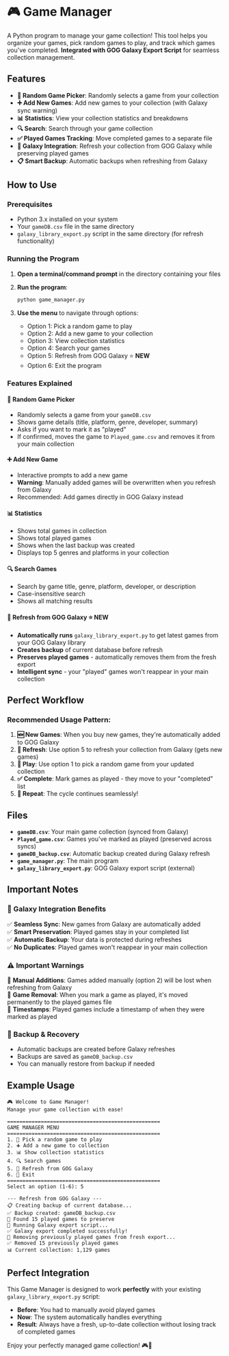 # 🎮 Game Manager

A Python program to manage your game collection! This tool helps you organize your games, pick random games to play, and track which games you've completed. **Integrated with GOG Galaxy Export Script** for seamless collection management.

## Features

- **🎲 Random Game Picker**: Randomly selects a game from your collection
- **➕ Add New Games**: Add new games to your collection (with Galaxy sync warning)
- **📊 Statistics**: View your collection statistics and breakdowns
- **🔍 Search**: Search through your game collection
- **✅ Played Games Tracking**: Move completed games to a separate file
- **🔄 Galaxy Integration**: Refresh your collection from GOG Galaxy while preserving played games
- **📋 Smart Backup**: Automatic backups when refreshing from Galaxy

## How to Use

### Prerequisites
- Python 3.x installed on your system
- Your `gameDB.csv` file in the same directory
- `galaxy_library_export.py` script in the same directory (for refresh functionality)

### Running the Program

1. **Open a terminal/command prompt** in the directory containing your files
2. **Run the program**:
   ```bash
   python game_manager.py
   ```
   
3. **Use the menu** to navigate through options:
   - Option 1: Pick a random game to play
   - Option 2: Add a new game to your collection
   - Option 3: View collection statistics
   - Option 4: Search your games
   - Option 5: Refresh from GOG Galaxy ⭐ **NEW**
   - Option 6: Exit the program

### Features Explained

#### 🎲 Random Game Picker
- Randomly selects a game from your `gameDB.csv`
- Shows game details (title, platform, genre, developer, summary)
- Asks if you want to mark it as "played"
- If confirmed, moves the game to `Played_game.csv` and removes it from your main collection

#### ➕ Add New Game
- Interactive prompts to add a new game
- **Warning**: Manually added games will be overwritten when you refresh from Galaxy
- Recommended: Add games directly in GOG Galaxy instead

#### 📊 Statistics
- Shows total games in collection
- Shows total played games
- Shows when the last backup was created
- Displays top 5 genres and platforms in your collection

#### 🔍 Search Games
- Search by game title, genre, platform, developer, or description
- Case-insensitive search
- Shows all matching results

#### 🔄 Refresh from GOG Galaxy ⭐ **NEW**
- **Automatically runs** `galaxy_library_export.py` to get latest games from your GOG Galaxy library
- **Creates backup** of current database before refresh
- **Preserves played games** - automatically removes them from the fresh export
- **Intelligent sync** - your "played" games won't reappear in your main collection

## Perfect Workflow

### Recommended Usage Pattern:

1. **🆕 New Games**: When you buy new games, they're automatically added to GOG Galaxy
2. **🔄 Refresh**: Use option 5 to refresh your collection from Galaxy (gets new games)
3. **🎲 Play**: Use option 1 to pick a random game from your updated collection
4. **✅ Complete**: Mark games as played - they move to your "completed" list
5. **🔁 Repeat**: The cycle continues seamlessly!

## Files

- **`gameDB.csv`**: Your main game collection (synced from Galaxy)
- **`Played_game.csv`**: Games you've marked as played (preserved across syncs)
- **`gameDB_backup.csv`**: Automatic backup created during Galaxy refresh
- **`game_manager.py`**: The main program
- **`galaxy_library_export.py`**: GOG Galaxy export script (external)

## Important Notes

### 🔄 Galaxy Integration Benefits
✅ **Seamless Sync**: New games from Galaxy are automatically added  
✅ **Smart Preservation**: Played games stay in your completed list  
✅ **Automatic Backup**: Your data is protected during refreshes  
✅ **No Duplicates**: Played games won't reappear in your main collection  

### ⚠️ Important Warnings
🚨 **Manual Additions**: Games added manually (option 2) will be lost when refreshing from Galaxy  
🎯 **Game Removal**: When you mark a game as played, it's moved permanently to the played games file  
📅 **Timestamps**: Played games include a timestamp of when they were marked as played  

### 🔧 Backup & Recovery
- Automatic backups are created before Galaxy refreshes
- Backups are saved as `gameDB_backup.csv`
- You can manually restore from backup if needed

## Example Usage

```
🎮 Welcome to Game Manager!
Manage your game collection with ease!

==================================================
GAME MANAGER MENU
==================================================
1. 🎲 Pick a random game to play
2. ➕ Add a new game to collection
3. 📊 Show collection statistics
4. 🔍 Search games
5. 🔄 Refresh from GOG Galaxy
6. 🚪 Exit
==================================================
Select an option (1-6): 5

--- Refresh from GOG Galaxy ---
📋 Creating backup of current database...
✅ Backup created: gameDB_backup.csv
📝 Found 15 played games to preserve
🔄 Running Galaxy export script...
✅ Galaxy export completed successfully!
🎯 Removing previously played games from fresh export...
✅ Removed 15 previously played games
📊 Current collection: 1,129 games
```

## Perfect Integration

This Game Manager is designed to work **perfectly** with your existing `galaxy_library_export.py` script:

- **Before**: You had to manually avoid played games
- **Now**: The system automatically handles everything
- **Result**: Always have a fresh, up-to-date collection without losing track of completed games

Enjoy your perfectly managed game collection! 🎮🚀 